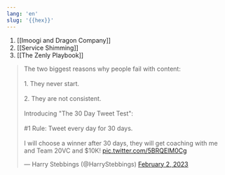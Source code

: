 ```yaml
---
lang: 'en'
slug: '{{hex}}'
---
```


1. [[Imoogi and Dragon Company]]
2. [[Service Shimming]]
3. [[The Zenly Playbook]]

<blockquote class="twitter-tweet"><p lang="en" dir="ltr">The two biggest reasons why people fail with content:<br/><br/>1. They never start. <br/><br/>2. They are not consistent. <br/><br/>Introducing &quot;The 30 Day Tweet Test&quot;:<br/><br/>#1 Rule: Tweet every day for 30 days.<br/><br/>I will choose a winner after 30 days, they will get coaching with me and Team 20VC and $10K! <a href="https://t.co/5BRQElM0Cg">pic.twitter.com/5BRQElM0Cg</a></p>&mdash; Harry Stebbings (@HarryStebbings) <a href="https://twitter.com/HarryStebbings/status/1621132368483598336?ref_src=twsrc%5Etfw">February 2, 2023</a></blockquote> <script async src="https://platform.twitter.com/widgets.js" charset="utf-8"></script>